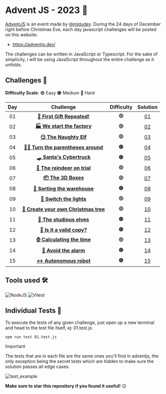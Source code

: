 # Advent JS - 2023 🎄

[AdventJS](https://adventjs.dev/) is an event made by
[@midudev](https://midu.dev/). During the 24 days of December right before Christmas Eve, each day javascript challenges will be posted on this website:

- https://adventjs.dev/

The challenges can be written in JavaScript or Typescript.
For the sake of simplicity, i will be using JavaScript throughout the entire challenge as it unfolds. 

## Challenges 🎅

**Difficulty Scale**: 🟢 Easy 🟠 Medium 🔴 Hard

| Day |                                     Challenge                                      | Difficulty  |                                Solution                                 |
| :-: | :---------------------------------------------------------------------------: | :--------: | :---------------------------------------------------------------------: |
| 01  |   [**🎁 First Gift Repeated!**](https://adventjs.dev/en/challenges/2023/1)   |     🟢     | [01](./src/challenges/01.js) |
| 02  | [**🏭 We start the factory**](https://adventjs.dev/en/challenges/2023/2) |     🟢     | [02](./src/challenges/02.js) |
| 03  |       [**😏 The Naughty Elf**](https://adventjs.dev/en/challenges/2023/3)       |     🟢     | [03](./src/challenges/03.js) |
| 04  | [**😵‍💫 Turn the parentheses around**](https://adventjs.dev/en/challenges/2023/4) |     🟠     | [04](./src/challenges/04.js) |
| 05  | [**🛷 Santa's Cybertruck**](https://adventjs.dev/en/challenges/2023/5) |     🟠     | [05](./src/challenges/05.js) |
| 06  | [**🦌 The reindeer on trial**](https://adventjs.dev/en/challenges/2023/6) |     🟢     | [06](./src/challenges/06.js) |
| 07  | [**📦 The 3D Boxes**](https://adventjs.dev/en/challenges/2023/7) |     🟢     | [07](./src/challenges/07.js) |
| 08  | [**🏬 Sorting the warehouse**](https://adventjs.dev/en/challenges/2023/8) |     🟠     | [08](./src/challenges/08.js) |
| 09  | [**🚦 Switch the lights**](https://adventjs.dev/en/challenges/2023/9) |     🟢     | [09](./src/challenges/09.js) |
| 10  | [**🎄 Create your own Christmas tree**](https://adventjs.dev/en/challenges/2023/10) |     🟢     | [10](./src/challenges/10.js) |
| 11  | [**📖 The studious elves**](https://adventjs.dev/en/challenges/2023/11) |     🟠     | [11](./src/challenges/11.js) |
| 12  | [**📸 Is it a valid copy?**](https://adventjs.dev/en/challenges/2023/12) |     🟠     | [12](./src/challenges/12.js) |
| 13  | [**⌚ Calculating the time**](https://adventjs.dev/en/challenges/2023/13) |     🟢     | [13](./src/challenges/13.js) |
| 14  | [**🚨 Avoid the alarm**](https://adventjs.dev/en/challenges/2023/14) |     🟠     | [14](./src/challenges/14.js) |
| 15  | [**↔️ Autonomous robot**](https://adventjs.dev/en/challenges/2023/15) |     🟠     | [15](./src/challenges/15.js) |



## Tools used 🛠️


![NodeJS](https://img.shields.io/badge/-NodeJS-339933?style=flat-square&logo=node.js&logoColor=white)
![Vitest](https://img.shields.io/badge/-Vitest-ADD467?style=flat-square&logo=vitest&logoColor=black)


## Individual Tests 🧪

To execute the tests of any given challenge, just open up a new terminal and head to the test file itself, ej: 01.test.js:

```
npm run test 01.test.js 
```
> [!IMPORTANT]
> The tests that are in each file are the same ones you'll find in adventjs, the only exception being the secret tests which are hidden to make sure the solution passes all edge cases.

![test_example](https://github.com/VinuSion/Adventjs-2023/assets/56313573/464f1a90-0516-4a25-bdc4-61a8a59a890f)


**Make sure to star this repository if you found it useful!** 😉
